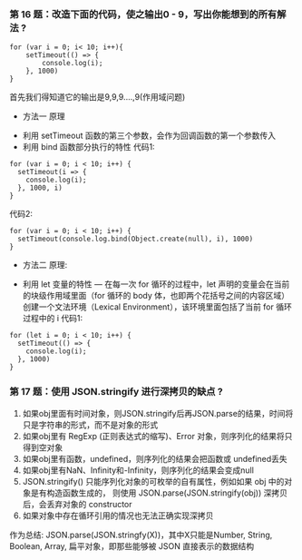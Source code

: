 ### 第 16 题：改造下面的代码，使之输出0 - 9，写出你能想到的所有解法 ?
```
for (var i = 0; i< 10; i++){
	setTimeout(() => {
		console.log(i);
    }, 1000)
}
```
首先我们得知道它的输出是9,9,9....,9(作用域问题)
+ 方法一
原理
- 利用 setTimeout 函数的第三个参数，会作为回调函数的第一个参数传入
- 利用 bind 函数部分执行的特性
代码1:
```
for (var i = 0; i < 10; i++) {
  setTimeout(i => {
    console.log(i);
  }, 1000, i)
}
```
代码2:
```
for (var i = 0; i < 10; i++) {
  setTimeout(console.log.bind(Object.create(null), i), 1000)
}
```

+ 方法二
原理:
- 利用 let 变量的特性 — 在每一次 for 循环的过程中，let 声明的变量会在当前的块级作用域里面（for 循环的 body 体，也即两个花括号之间的内容区域）创建一个文法环境（Lexical Environment），该环境里面包括了当前 for 循环过程中的 i
代码1:
```
for (let i = 0; i < 10; i++) {
  setTimeout(() => {
    console.log(i);
  }, 1000)
}
```


### 第 17 题：使用 JSON.stringify 进行深拷贝的缺点 ?

1. 如果obj里面有时间对象，则JSON.stringify后再JSON.parse的结果，时间将只是字符串的形式，而不是对象的形式
2. 如果obj里有 RegExp (正则表达式的缩写)、Error 对象，则序列化的结果将只得到空对象
3. 如果obj里有函数，undefined，则序列化的结果会把函数或 undefined丢失
4. 如果obj里有NaN、Infinity和-Infinity，则序列化的结果会变成null
5. JSON.stringify() 只能序列化对象的可枚举的自有属性，例如如果 obj 中的对象是有构造函数生成的， 则使用 JSON.parse(JSON.stringify(obj)) 深拷贝后，会丢弃对象的 constructor
6. 如果对象中存在循环引用的情况也无法正确实现深拷贝

作为总结: JSON.parse(JSON.stringfy(X))，其中X只能是Number, String, Boolean, Array, 扁平对象，即那些能够被 JSON 直接表示的数据结构
